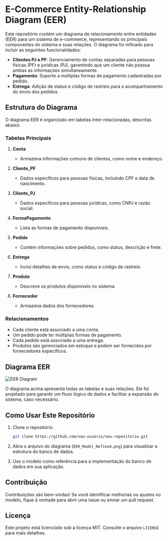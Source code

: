 # E-Commerce Entity-Relationship Diagram (EER)

Este repositório contém um diagrama de relacionamento entre entidades (EER) para um sistema de e-commerce, representando os principais componentes do sistema e suas relações. O diagrama foi refinado para incluir as seguintes funcionalidades:

- **Clientes PJ e PF**: Gerenciamento de contas separadas para pessoas físicas (PF) e jurídicas (PJ), garantindo que um cliente não possua ambas as informações simultaneamente.
- **Pagamento**: Suporte a múltiplas formas de pagamento cadastradas por pedido.
- **Entrega**: Adição de status e código de rastreio para o acompanhamento do envio dos pedidos.

## Estrutura do Diagrama

O diagrama EER é organizado em tabelas inter-relacionadas, descritas abaixo:

### Tabelas Principais

1. **Conta**
   - Armazena informações comuns de clientes, como nome e endereço.

2. **Cliente_PF**
   - Dados específicos para pessoas físicas, incluindo CPF e data de nascimento.

3. **Cliente_PJ**
   - Dados específicos para pessoas jurídicas, como CNPJ e razão social.

4. **FormaPagamento**
   - Lista as formas de pagamento disponíveis.

5. **Pedido**
   - Contém informações sobre pedidos, como status, descrição e frete.

6. **Entrega**
   - Inclui detalhes de envio, como status e código de rastreio.

7. **Produto**
   - Descreve os produtos disponíveis no sistema.

8. **Fornecedor**
   - Armazena dados dos fornecedores.

### Relacionamentos

- Cada cliente está associado a uma conta.
- Um pedido pode ter múltiplas formas de pagamento.
- Cada pedido está associado a uma entrega.
- Produtos são gerenciados em estoque e podem ser fornecidos por fornecedores específicos.

## Diagrama EER

![EER Diagram](EER_Model_Refined.png)

O diagrama acima apresenta todas as tabelas e suas relações. Ele foi projetado para garantir um fluxo lógico de dados e facilitar a expansão do sistema, caso necessário.

## Como Usar Este Repositório

1. Clone o repositório:
   ```bash
   git clone https://github.com/seu-usuario/seu-repositorio.git
   ```

2. Abra o arquivo do diagrama (`EER_Model_Refined.png`) para visualizar a estrutura do banco de dados.

3. Use o modelo como referência para a implementação do banco de dados em sua aplicação.

## Contribuição

Contribuições são bem-vindas! Se você identificar melhorias ou ajustes no modelo, fique à vontade para abrir uma issue ou enviar um pull request.

## Licença

Este projeto está licenciado sob a licença MIT. Consulte o arquivo `LICENSE` para mais detalhes.

